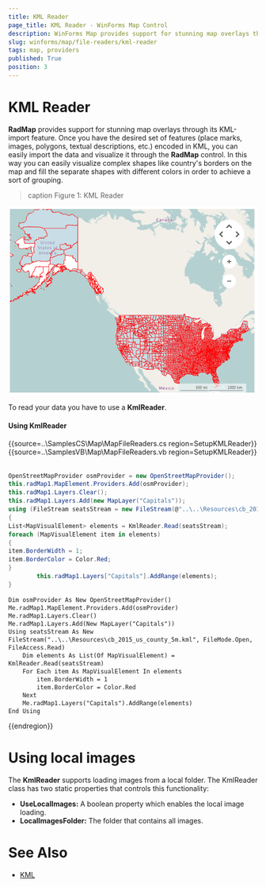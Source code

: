 ```yaml
---
title: KML Reader
page_title: KML Reader - WinForms Map Control
description: WinForms Map provides support for stunning map overlays through its KML-import feature.
slug: winforms/map/file-readers/kml-reader
tags: map, providers
published: True
position: 3 
---
```


# KML Reader

__RadMap__ provides support for stunning map overlays through its KML-import feature. Once you have the desired set of features (place marks, images, polygons, textual descriptions, etc.) encoded in KML, you can easily import the data and visualize it through the __RadMap__ control. In this way you can easily visualize complex shapes like country's borders on the map and fill the separate shapes with different colors in order to achieve a sort of grouping.

>caption Figure 1: KML Reader

![map-file-readers-kml-reader 001](images/map-file-readers-kml-reader001.png)

To read your data you have to use a __KmlReader__.

#### Using KmlReader

{{source=..\SamplesCS\Map\MapFileReaders.cs region=SetupKMLReader}} 
{{source=..\SamplesVB\Map\MapFileReaders.vb region=SetupKMLReader}}

````C#
        
OpenStreetMapProvider osmProvider = new OpenStreetMapProvider();
this.radMap1.MapElement.Providers.Add(osmProvider);
this.radMap1.Layers.Clear();
this.radMap1.Layers.Add(new MapLayer("Capitals"));
using (FileStream seatsStream = new FileStream(@"..\..\Resources\cb_2015_us_county_5m.kml", FileMode.Open, FileAccess.Read))
{
List<MapVisualElement> elements = KmlReader.Read(seatsStream);
foreach (MapVisualElement item in elements)
{
item.BorderWidth = 1;
item.BorderColor = Color.Red;
}
        this.radMap1.Layers["Capitals"].AddRange(elements);
}

````
````VB.NET
Dim osmProvider As New OpenStreetMapProvider()
Me.radMap1.MapElement.Providers.Add(osmProvider)
Me.radMap1.Layers.Clear()
Me.radMap1.Layers.Add(New MapLayer("Capitals"))
Using seatsStream As New FileStream("..\..\Resources\cb_2015_us_county_5m.kml", FileMode.Open, FileAccess.Read)
    Dim elements As List(Of MapVisualElement) = KmlReader.Read(seatsStream)
    For Each item As MapVisualElement In elements
        item.BorderWidth = 1
        item.BorderColor = Color.Red
    Next
    Me.radMap1.Layers("Capitals").AddRange(elements)
End Using

````

{{endregion}} 


# Using local images

The __KmlReader__ supports loading images from a local folder. The KmlReader class has two static properties that controls this functionality:

* __UseLocalImages:__ A boolean property which enables the local image loading.
* __LocalImagesFolder:__ The folder that contains all images. 


# See Also
* [KML](https://developers.google.com/kml/documentation/?csw=1)

 

 

